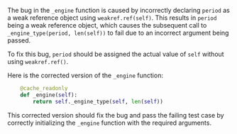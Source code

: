 The bug in the `_engine` function is caused by incorrectly declaring `period` as a weak reference object using `weakref.ref(self)`. This results in `period` being a weak reference object, which causes the subsequent call to `_engine_type(period, len(self))` to fail due to an incorrect argument being passed.

To fix this bug, `period` should be assigned the actual value of `self` without using `weakref.ref()`.

Here is the corrected version of the `_engine` function:
```python
    @cache_readonly
    def _engine(self):
        return self._engine_type(self, len(self))
``` 

This corrected version should fix the bug and pass the failing test case by correctly initializing the `_engine` function with the required arguments.